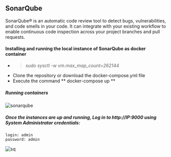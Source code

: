 ## SonarQube
SonarQube® is an automatic code review tool to detect bugs, vulnerabilities, and code smells in your code. It can integrate with your existing workflow to enable continuous code inspection across your project branches and pull requests.

#### Installing and running the local instance of SonarQube as docker container
- > *sudo sysctl -w vm.max_map_count=262144*
- Clone the repository or download the docker-compose.yml file
- Execute the command ** docker-compose up **

##### Running containers
![sonarqube](https://user-images.githubusercontent.com/73134659/152849762-563d047c-a05b-4f9e-8a44-fb6dda9bbb73.JPG)

##### Once the instances are up and running, Log in to http://IP:9000 using System Administrator credentials:
```
login: admin
password: admin
```
![sq](https://user-images.githubusercontent.com/73134659/152848728-c44712c6-8187-4de9-be6a-1448330cc99a.JPG)
